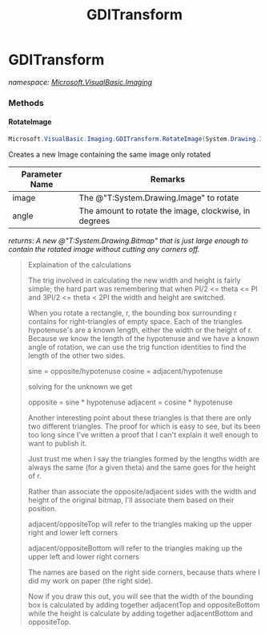 ﻿---
title: GDITransform
---

# GDITransform
_namespace: [Microsoft.VisualBasic.Imaging](N-Microsoft.VisualBasic.Imaging.html)_



### Methods

#### RotateImage
```csharp
Microsoft.VisualBasic.Imaging.GDITransform.RotateImage(System.Drawing.Image,System.Single)
```
Creates a new Image containing the same image only rotated

|Parameter Name|Remarks|
|--------------|-------|
|image|The @"T:System.Drawing.Image" to rotate|
|angle|The amount to rotate the image, clockwise, in degrees|

_returns: A new @"T:System.Drawing.Bitmap" that is just large enough
 to contain the rotated image without cutting any corners off._
> 
>  
>  Explaination of the calculations
> 
>  The trig involved in calculating the new width and height
>  is fairly simple; the hard part was remembering that when 
>  PI/2 <= theta <= PI and 3PI/2 <= theta < 2PI the width and 
>  height are switched.
>   
>  When you rotate a rectangle, r, the bounding box surrounding r
>  contains for right-triangles of empty space.  Each of the 
>  triangles hypotenuse's are a known length, either the width or
>  the height of r.  Because we know the length of the hypotenuse
>  and we have a known angle of rotation, we can use the trig
>  function identities to find the length of the other two sides.
>   
>  sine = opposite/hypotenuse
>  cosine = adjacent/hypotenuse
>   
>  solving for the unknown we get
>   
>  opposite = sine * hypotenuse
>  adjacent = cosine * hypotenuse
>   
>  Another interesting point about these triangles is that there
>  are only two different triangles. The proof for which is easy
>  to see, but its been too long since I've written a proof that
>  I can't explain it well enough to want to publish it.  
>   
>  Just trust me when I say the triangles formed by the lengths 
>  width are always the same (for a given theta) and the same 
>  goes for the height of r.
>   
>  Rather than associate the opposite/adjacent sides with the
>  width and height of the original bitmap, I'll associate them
>  based on their position.
>   
>  adjacent/oppositeTop will refer to the triangles making up the 
>  upper right and lower left corners
>   
>  adjacent/oppositeBottom will refer to the triangles making up 
>  the upper left and lower right corners
>   
>  The names are based on the right side corners, because thats 
>  where I did my work on paper (the right side).
>   
>  Now if you draw this out, you will see that the width of the 
>  bounding box is calculated by adding together adjacentTop and 
>  oppositeBottom while the height is calculate by adding 
>  together adjacentBottom and oppositeTop.
>  
>  





